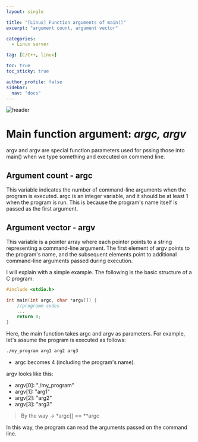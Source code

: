 ```yaml
---
layout: single

title: "[Linux] Function arguments of main()"
excerpt: "argument count, argument vector"

categories:
  - Linux server

tag: [C/C++, linux] 

toc: true
toc_sticky: true

author_profile: false
sidebar:
  nav: "docs"
---
```


![header](https://capsule-render.vercel.app/api?type=rect&color=20:660099,100:E2231A)


# Main function argument: ***argc, argv***

argv and argv are special function parameters used for pssing those into main() when we type something and executed on commend line.


## Argument count - argc

This variable indicates the number of command-line arguments when the program is executed. argc is an integer variable, and it should be at least 1 when the program is run. This is because the program's name itself is passed as the first argument.

## Argument vector - argv

This variable is a pointer array where each pointer points to a string representing a command-line argument. The first element of argv points to the program's name, and the subsequent elements point to additional command-line arguments passed during execution.

I will explain with a simple example. The following is the basic structure of a C program:

```c
#include <stdio.h>

int main(int argc, char *argv[]) {
    //programm codes
    ...
    return 0;
}
```

Here, the main function takes argc and argv as parameters. For example, let's assume the program is executed as follows:

```bash
./my_program arg1 arg2 arg3
```

- argc becomes 4 (including the program's name).

argv looks like this:
- argv[0]: "./my_program"
- argv[1]: "arg1"
- argv[2]: "arg2"
- argv[3]: "arg3"

>By the way -> *argc[] == **argc

In this way, the program can read the arguments passed on the command line.
